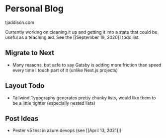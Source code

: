 # Personal Blog

tjaddison.com

Currently working on cleaning it up and getting it into a state that could be useful as a teaching aid. See the [[September 19, 2020]] todo list.

## Migrate to Next
- Many reasons, but safe to say Gatsby is adding more friction than speed every time I touch part of it (unlike Next.js projects)

## Layout Todo
- Tailwind Typography generates pretty chunky lists, would like them to be a little tighter (especially nested lists)

## Post Ideas

- Pester v5 test in azure devops (see [[April 13, 2021]])
